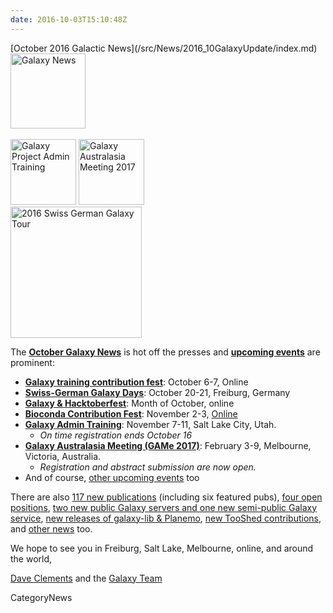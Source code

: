 ```yaml
---
date: 2016-10-03T15:10:48Z
---
```

<div class='newsItemHeader'>[October 2016 Galactic News](/src/News/2016_10GalaxyUpdate/index.md)</div>

<div class='right'>
<div class='right'><a href='/GalaxyUpdates/2016_10'><img src='/Images/GalaxyLogos/GalaxyNews.png' alt='Galaxy News' width=120 /></a></div><br />
<a href='/GalaxyUpdates/2016_10#galaxy-admin-training-november-7-11-salt-lake-city-utah'><img src='/Images/Logos/AdminTraining2016-500.png' alt='Galaxy Project Admin Training' width="105" /></a>
<a href='/GalaxyUpdates/2016_10#galaxy-australasia-meeting-game-2017-registration--abstract-submission-are-open'><img src='/Images/Logos/GAMeLogo200.png' alt='Galaxy Australasia Meeting 2017' width="105" /></a><br />
<div class='right'><a href='/GalaxyUpdates/2016_10#swiss-german-galaxy-days'><img src='/Images/Logos/SG2016T.V2_logo.png' alt='2016 Swiss German Galaxy Tour' width="210" /></a></div>
</div>

The **[October Galaxy News](/GalaxyUpdates/2016_10)** is hot off the presses and **[upcoming events](/src/GalaxyUpdates/2016_10/index.md#events)** are prominent:

* **[Galaxy training contribution fest](/src/GalaxyUpdates/2016_10/index.md#galaxy-training-contribution-fest-6-7-october-online)**: October 6-7, Online 
* **[Swiss-German Galaxy Days](/src/GalaxyUpdates/2016_10/index.md#swiss-german-galaxy-days)**: October 20-21, Freiburg, Germany
* **[Galaxy & Hacktoberfest](/src/GalaxyUpdates/2016_10/index.md#galaxy--hacktoberfest)**: Month of October, online
* **[Bioconda Contribution Fest](/GalaxyUpdates/2016_10#conda-conda-conda)**: November 2-3, [Online](https://github.com/bioconda/bioconda-recipes/issues/2277)
* **[Galaxy Admin Training](/src/GalaxyUpdates/2016_10/index.md#galaxy-admin-training-november-7-11-salt-lake-city-utah)**: November 7-11, Salt Lake City, Utah. 
  * *On time registration ends October 16*
* **[Galaxy Australasia Meeting (GAMe 2017)](/src/GalaxyUpdates/2016_10/index.md#galaxy-australasia-meeting-game-2017-registration--abstract-submission-are-open)**: February 3-9, Melbourne, Victoria, Australia. 
  * *Registration and abstract submission are now open.* 
* And of course, [other upcoming events](/src/GalaxyUpdates/2016_10/index.md#other-upcoming-events) too

There are also [117 new publications](/GalaxyUpdates/2016_10#new-publications) (including six featured pubs), [four open positions](/GalaxyUpdates/2016_10#whos-hiring), [two new public Galaxy servers and one new semi-public Galaxy service](/GalaxyUpdates/2016_10#public-galaxy-server-news), [new releases of galaxy-lib & Planemo](/GalaxyUpdates/2016_10#releases), [new TooShed contributions](/GalaxyUpdates/2016_10#toolshed-contributions), and [other news](/src/GalaxyUpdates/2016_10/index.md#other-news) too.

We hope to see you in Freiburg, Salt Lake, Melbourne, online, and around the world,

[Dave Clements](/DaveClements) and the [Galaxy Team](/src/GalaxyTeam/index.md)


CategoryNews
